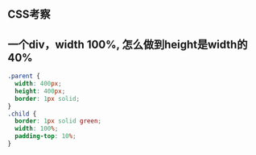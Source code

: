 ## CSS考察

## 一个div，width 100%, 怎么做到height是width的40%
```css
.parent {
  width: 400px;
  height: 400px;
  border: 1px solid;
}
.child {
  border: 1px solid green;
  width: 100%;
  padding-top: 10%;
}
```